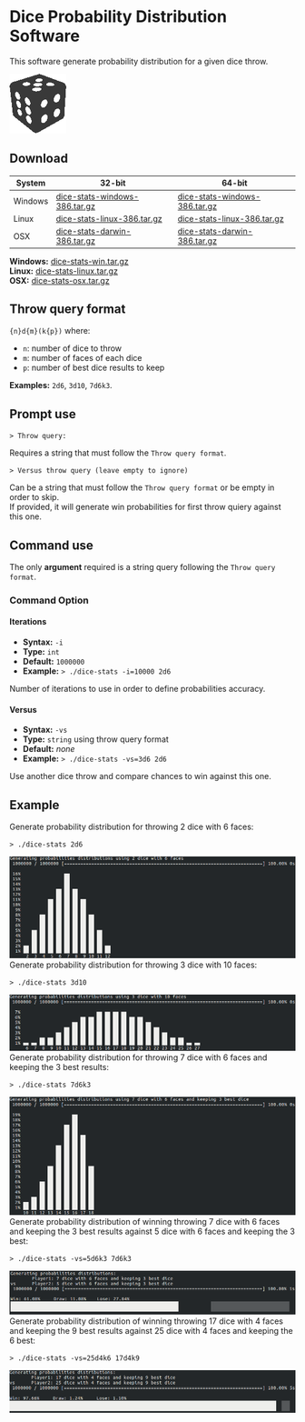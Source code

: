 # Dice Probability Distribution Software
This software generate probability distribution for a given dice throw.  

![Dice Logo](misc/doc/dice.png)

## Download
| System        | 32-bit        | 64-bit |
| ------------- |---------------| ------|
| Windows       | [dice-stats-windows-386.tar.gz](../../raw/master/misc/app/dice-stats-windows-386.tar.gz) | [dice-stats-windows-386.tar.gz](../../raw/master/misc/app/dice-stats-windows-amd64.tar.gz) |
| Linux         | [dice-stats-linux-386.tar.gz](../../raw/master/misc/app/dice-stats-linux-386.tar.gz) | [dice-stats-linux-386.tar.gz](../../raw/master/misc/app/dice-stats-linux-amd64.tar.gz) |
| OSX           | [dice-stats-darwin-386.tar.gz](../../raw/master/misc/app/dice-stats-darwin-386.tar.gz) | [dice-stats-darwin-386.tar.gz](../../raw/master/misc/app/dice-stats-darwin-amd64.tar.gz) |

**Windows:** [dice-stats-win.tar.gz](https://github.com/KmeCnin/dice-stats/raw/master/app/dice-stats-win.tar.gz)  
**Linux:** [dice-stats-linux.tar.gz](https://github.com/KmeCnin/dice-stats/raw/master/app/dice-stats-linux.tar.gz)  
**OSX:** [dice-stats-osx.tar.gz](https://github.com/KmeCnin/dice-stats/raw/master/app/dice-stats-osx.tar.gz)  
## Throw query format
`{n}d{m}(k{p})` where:
- `n`: number of dice to throw
- `m`: number of faces of each dice
- `p`: number of best dice results to keep  

**Examples:** `2d6`, `3d10`, `7d6k3`.

## Prompt use
```shell
> Throw query:
```
Requires a string that must follow the `Throw query format`.
```shell
> Versus throw query (leave empty to ignore)
```
Can be a string that must follow the `Throw query format` or be empty in order to skip.  
If provided, it will generate win probabilities for first throw quiery against this one.

## Command use
The only **argument** required is a string query following the `Throw query format`. 

### Command Option
#### Iterations
- **Syntax:** `-i`
- **Type:** `int`
- **Default:** `1000000`
- **Example:** `> ./dice-stats -i=10000 2d6`

Number of iterations to use in order to define probabilities accuracy.
#### Versus
- **Syntax:** `-vs`
- **Type:** `string` using throw query format
- **Default:** *none*
- **Example:** `> ./dice-stats -vs=3d6 2d6`

Use another dice throw and compare chances to win against this one.
## Example
Generate probability distribution for throwing 2 dice with 6 faces:
```shell
> ./dice-stats 2d6
```
![Output: 2d6](misc/doc/output/2d6.png)
Generate probability distribution for throwing 3 dice with 10 faces:
```shell
> ./dice-stats 3d10
```
![Output: 3d10](misc/doc/output/3d10.png)
Generate probability distribution for throwing 7 dice with 6 faces and keeping the 3 best results:
```shell
> ./dice-stats 7d6k3
```
![Output: 7d6k3](misc/doc/output/7d6k3.png)
Generate probability distribution of winning throwing 7 dice with 6 faces and keeping the 3 best results against 5 dice with 6 faces and keeping the 3 best:
```shell
> ./dice-stats -vs=5d6k3 7d6k3
```
![Output: -vs=5d6k3 7d6k3](misc/doc/output/-vs=5d6k3_7d6k3.png)
Generate probability distribution of winning throwing 17 dice with 4 faces and keeping the 9 best results against 25 dice with 4 faces and keeping the 6 best:
```shell
> ./dice-stats -vs=25d4k6 17d4k9
```
![Output: -vs=25d4k6 17d4k9](misc/doc/output/-vs=25d4k6_17d4k9.png)
